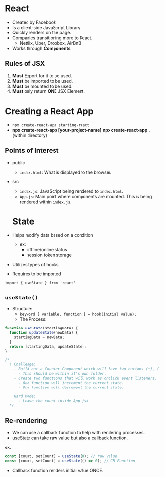 # React

- Created by Facebook
- Is a client-side JavaScript Library
- Quickly renders on the page.
- Companies transitioning more to React.
  - Netflix, Uber, Dropbox, AirBnB
- Works through **Components**

## Rules of JSX

1. **Must** Export for it to be used.
2. **Must** be imported to be used.
3. **Must** be mounted to be used.
4. **Must** only return **ONE** JSX Element.

# Creating a React App

- `npx create-react-app starting-react`
- **npx create-react-app [your-project-name]**
  **npx create-react-app .** (within directory)

## Points of Interest

- public
  - `index.html`: What is displayed to the browser.
- src

  - `index.js`: JavaScript being rendered to `index.html`.
  - `App.js`: Main point where components are mounted. This is being rendered within `index.js`.

  # State

- Helps modify data based on a condition
  - ex:
    - offline/online status
    - session token storage
- Utilizes types of hooks
- Requires to be imported

`import { useState } from 'react'`

## `useState()`

- Structure:
  - `keyword [ variable, function ] = hook(initial value);`
  - The Process:

```js
function useState(startingData) {
  function updateState(newData) {
    startingData = newData;
  }
  return [startingData, updateState];
}
```

```javascriptreact
/*
  ! Challenge:
    - Build out a Counter Component which will have two buttons (+), (-) and a span element that will take its value from a count state variable.
      - This should be within it's own folder.
    - Create two functions that will work as onClick event listeners.
      - One function will increment the current state.
      - One function will decrement the current state.

    Hard Mode:
      - Leave the count inside App.jsx
  */
```

## Re-rendering

- We can use a callback function to help with rendering processes.
- useState can take raw value but also a callback function.

ex:

```jsx
const [count, setCount] = useState(0); // raw value
const [count, setCount] = useState(() => 0); // CB Function
```

- Callback function renders initial value ONCE.
